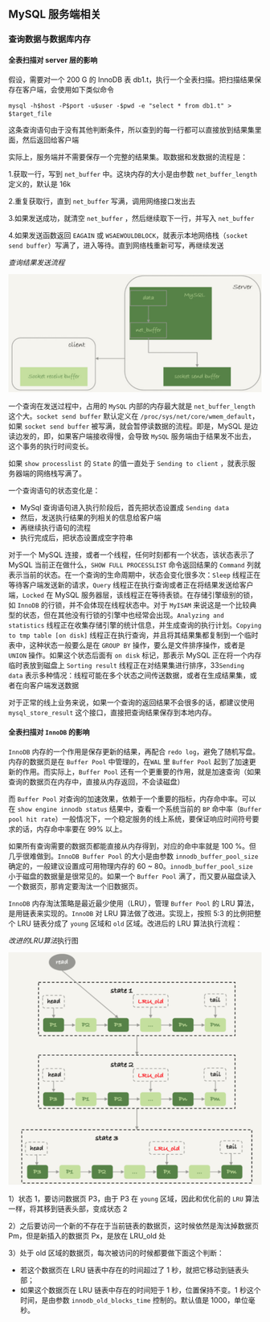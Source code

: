 ## MySQL 服务端相关

### 查询数据与数据库内存

#### 全表扫描对 server 层的影响

假设，需要对一个 200 G 的 InnoDB 表 db1.t，执行一个全表扫描。把扫描结果保存在客户端，会使用如下类似命令

```shell
mysql -h$host -P$port -u$user -$pwd -e "select * from db1.t" > $target_file
```

这条查询语句由于没有其他判断条件，所以查到的每一行都可以直接放到结果集里面，然后返回给客户端

实际上，服务端并不需要保存一个完整的结果集。取数据和发数据的流程是：

1.获取一行，写到 `net_buffer` 中。这块内存的大小是由参数 `net_buffer_length` 定义的，默认是 16k

2.重复获取行，直到 `net_buffer` 写满，调用网络接口发出去

3.如果发送成功，就清空 `net_buffer` ，然后继续取下一行，并写入 `net_buffer`

4.如果发送函数返回 `EAGAIN` 或 `WSAEWOULDBLOCK`，就表示本地网络栈（`socket send buffer`）写满了，进入等待。直到网络栈重新可写，再继续发送

*查询结果发送流程*

![](./Images/服务端查询结果发送流程.png)

一个查询在发送过程中，占用的 `MySQL` 内部的内存最大就是 `net_buffer_length` 这个大。`socket send buffer` 默认定义在 `/proc/sys/net/core/wmem_default`，如果 `socket send buffer` 被写满，就会暂停读数据的流程。即是，MySQL 是边读边发的，即，如果客户端接收得慢，会导致 `MySQL` 服务端由于结果发不出去，这个事务的执行时间变长。

如果 `show processlist` 的 `State` 的值一直处于 `Sending to client` ，就表示服务器端的网络栈写满了。

一个查询语句的状态变化是：

* MySql 查询语句进入执行阶段后，首先把状态设置成 `Sending data`
* 然后，发送执行结果的列相关的信息给客户端
* 再继续执行语句的流程
* 执行完成后，把状态设置成空字符串

对于一个 MySQL 连接，或者一个线程，任何时刻都有一个状态，该状态表示了 MySQL 当前正在做什么，`SHOW FULL PROCESSLIST` 命令返回结果的 `Command` 列就表示当前的状态。在一个查询的生命周期中，状态会变化很多次：`Sleep` 线程正在等待客户端发送新的请求，`Query` 线程正在执行查询或者正在将结果发送给客户端，`Locked` 在 MySQL 服务器层，该线程正在等待表锁。在存储引擎级别的锁，如 `InnoDB` 的行锁，并不会体现在线程状态中。对于 `MyISAM` 来说这是一个比较典型的状态，但在其他没有行锁的引擎中也经常会出现。`Analyzing and statistics`  线程正在收集存储引擎的统计信息，并生成查询的执行计划。`Copying to tmp table [on disk]` 线程正在执行查询，并且将其结果集都复制到一个临时表中，这种状态一般要么是在 `GROUP BY` 操作，要么是文件排序操作，或者是 `UNION` 操作。如果这个状态后面有 `on disk` 标记，那表示 MySQL 正在将一个内存临时表放到磁盘上 `Sorting result` 线程正在对结果集进行排序，33`Sending data` 表示多种情况：线程可能在多个状态之间传送数据，或者在生成结果集，或者在向客户端发送数据

对于正常的线上业务来说，如果一个查询的返回结果不会很多的话，都建议使用 `mysql_store_result` 这个接口，直接把查询结果保存到本地内存。

#### 全表扫描对 `InnoDB` 的影响

`InnoDB` 内存的一个作用是保存更新的结果，再配合 `redo log`，避免了随机写盘。内存的数据页是在 `Buffer Pool` 中管理的，在`WAL` 里 `Buffer Pool` 起到了加速更新的作用。而实际上，`Buffer Pool` 还有一个更重要的作用，就是加速查询（如果查询的数据页在内存中，直接从内存返回，不会读磁盘）

而 `Buffer Pool` 对查询的加速效果，依赖于一个重要的指标，内存命中率。可以在 `show engine innodb status` 结果中，查看一个系统当前的 `BP` 命中率（`Buffer pool hit rate`）一般情况下，一个稳定服务的线上系统，要保证响应时间符号要求的话，内存命中率要在 99% 以上。

如果所有查询需要的数据页都能直接从内存得到，对应的命中率就是 100 %。但几乎很难做到。`InnoDB Buffer Pool` 的大小是由参数 `innodb_buffer_pool_size` 确定的，一般建议设置成可用物理内存的 60 ~ 80。`innodb_buffer_pool_size` 小于磁盘的数据量是很常见的。如果一个 `Buffer Pool` 满了，而又要从磁盘读入一个数据页，那肯定要淘汰一个旧数据页。

`InnoDB` 内存淘汰策略是最近最少使用（LRU），管理 `Buffer Pool` 的 LRU 算法，是用链表来实现的。`InnoDB` 对 LRU 算法做了改进。实现上，按照 5:3 的比例把整个 LRU 链表分成了 `young` 区域和 `old` 区域。改进后的 LRU 算法执行流程：

*改进的LRU算法*执行图

![](./Images/Innodb改进LRU算法.png)

1）状态 1，要访问数据页 P3，由于 P3 在 `young` 区域，因此和优化前的 `LRU` 算法一样，将其移到链表头部，变成状态 2

2）之后要访问一个新的不存在于当前链表的数据页，这时候依然是淘汰掉数据页 Pm，但是新插入的数据页 Px，是放在 LRU_old 处

3）处于 old 区域的数据页，每次被访问的时候都要做下面这个判断：

* 若这个数据页在 LRU 链表中存在的时间超过了 1 秒，就把它移动到链表头部；
* 如果这个数据页在 LRU 链表中存在的时间短于 1 秒，位置保持不变。1 秒这个时间，是由参数 `innodb_old_blocks_time` 控制的。默认值是 1000，单位毫秒。





